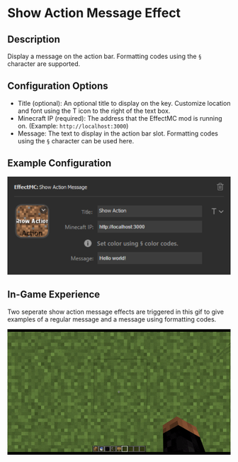 # Show Action Message Effect

## Description
Display a message on the action bar. Formatting codes using the `§` character are supported.

## Configuration Options

- Title (optional): An optional title to display on the key. Customize location and font using the T icon to the right of the text box.
- Minecraft IP (required): The address that the EffectMC mod is running on. (Example: `http://localhost:3000`)
- Message: The text to display in the action bar slot. Formatting codes using the `§` character can be used here.

## Example Configuration

![Screenshot of Elgato Stream Deck software with a title, Minecraft IP, and message set for the Show Action Message action](img/show-action-message-config-example.png)

## In-Game Experience

Two seperate show action message effects are triggered in this gif to give examples of a regular message and a message using formatting codes.

![Gif of the player staring at the ground. Two messages appear on screen above their hotbor. The first says "Hello World!", the second is a multi-colored message saying "Colors work too! Others work as well: [giberish text]"](img/show-action-message-example.gif)
